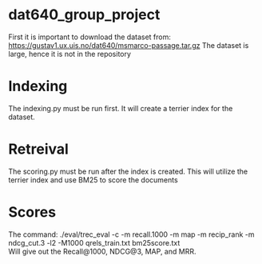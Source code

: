 # dat640_group_project
First it is important to download the dataset from: https://gustav1.ux.uis.no/dat640/msmarco-passage.tar.gz
The dataset is large, hence it is not in the repository

# Indexing
The indexing.py must be run first. It will create a terrier index for the dataset.

# Retreival
The scoring.py must be run after the index is created. This will utilize the terrier index and use BM25 to score the documents

# Scores
The command: ./eval/trec_eval -c -m recall.1000 -m map -m recip_rank -m ndcg_cut.3 -l2 -M1000 qrels_train.txt bm25score.txt<br />
Will give out the Recall@1000, NDCG@3, MAP, and MRR.
